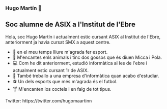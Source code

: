 ### Hugo Martín 👋



## Soc alumne de ASIX a l'Institut de l'Ebre

<p>Hola, soc Hugo Martín i actualment estic cursant ASIX al Institut de l'Ebre, anteriorment ja havia cursat SMX a aquest centre.</p>

- 	:runner: en el meu temps lliure m'agrada fer esport.
- 	:feet: M'encantes enls animals i tinc dos gossos que és diuen Micca i Pola.
- 	:computer: Com he dit anteriorment, estudió informàtica al Ies de l'ebre i actualment estic cursant 1r de ASIX.
- 	:file_folder: També treballo a una empresa d'informàtica quan acabo d'estudiar.
- 	:soccer: Un dels esports que més m'agrada és el futbol.
- 	:cocktail: M'encanten los coctels i en faig de tot tipus.


<p>Twitter: https://twitter.com/hugomaartinn</p>








